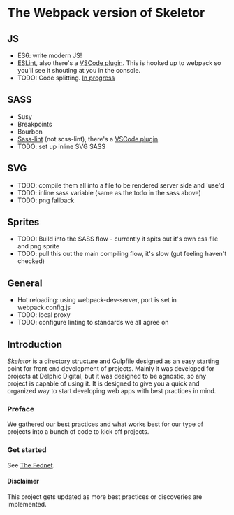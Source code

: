 # The Webpack version of Skeletor

## JS

 - ES6: write modern JS!
 - [ESLint](https://eslint.org/), also there's a [VSCode plugin](https://marketplace.visualstudio.com/items?itemName=dbaeumer.vscode-eslint). This is hooked up to webpack so you'll see it shouting at you in the console.
 - TODO: Code splitting. [In progress](https://webpack.js.org/plugins/commons-chunk-plugin/)

## SASS

 - Susy
 - Breakpoints
 - Bourbon
 - [Sass-lint](https://github.com/sasstools/sass-lint) (not scss-lint), there's a [VSCode plugin](https://marketplace.visualstudio.com/items?itemName=glen-84.sass-lint)
 - TODO: set up inline SVG SASS

## SVG

 - TODO: compile them all into a file to be rendered server side and 'use'd
 - TODO: inline sass variable (same as the todo in the sass above)
 - TODO: png fallback

## Sprites

 - TODO: Build into the SASS flow - currently it spits out it's own css file and png sprite
 - TODO: pull this out the main compiling flow, it's slow (gut feeling haven't checked)

## General

 - Hot reloading: using webpack-dev-server, port is set in webpack.config.js
 - TODO: local proxy
 - TODO: configure linting to standards we all agree on

## Introduction

_Skeletor_ is a directory structure and Gulpfile designed as an easy starting point for front end development of projects. Mainly it was developed for projects at Delphic Digital, but it was designed to be agnostic, so any project is capable of using it. It is designed to give you a quick and organized way to start developing web apps with best practices in mind.

### Preface
We gathered our best practices and what works best for our type of projects into a bunch of code to kick off projects.

### Get started

See [The Fednet](https://fednet.herokuapp.com/skeletor/introduction).


#### Disclaimer
This project gets updated as more best practices or discoveries are implemented.
